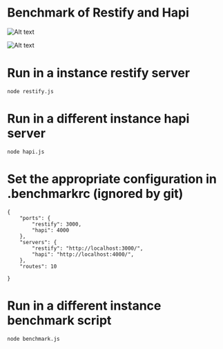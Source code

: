 Benchmark of Restify and Hapi
=============================
![Alt text](https://david-dm.org/4yopping/papi.svg)

![Alt text](https://raw.githubusercontent.com/4yopping/benchmark-restify-hapi/master/screenshot.png "Benchmark restify vs hapi")


# Run in a instance restify server

```
node restify.js
```

# Run in a different instance hapi server

```
node hapi.js
```



# Set the appropriate configuration in .benchmarkrc (ignored by git)

```
{
	"ports": {
		"restify": 3000,
		"hapi": 4000
	},
	"servers": {
		"restify": "http://localhost:3000/",
		"hapi": "http://localhost:4000/",
	},
	"routes": 10
	
}
```

# Run in a different instance benchmark script

```
node benchmark.js
```
